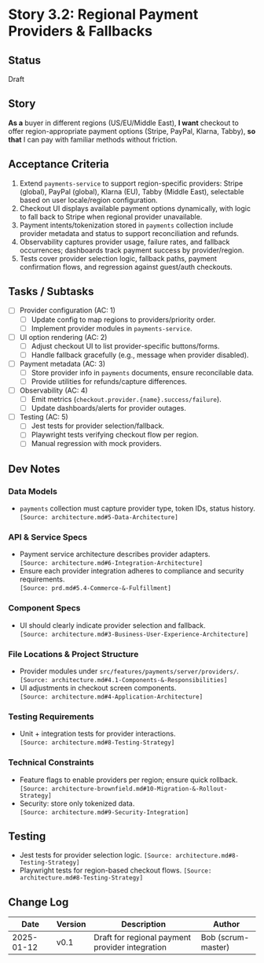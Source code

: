 
# Story 3.2: Regional Payment Providers & Fallbacks

## Status
Draft

## Story
**As a** buyer in different regions (US/EU/Middle East),
**I want** checkout to offer region-appropriate payment options (Stripe, PayPal, Klarna, Tabby),
**so that** I can pay with familiar methods without friction.

## Acceptance Criteria
1. Extend `payments-service` to support region-specific providers: Stripe (global), PayPal (global), Klarna (EU), Tabby (Middle East), selectable based on user locale/region configuration.  
2. Checkout UI displays available payment options dynamically, with logic to fall back to Stripe when regional provider unavailable.  
3. Payment intents/tokenization stored in `payments` collection include provider metadata and status to support reconciliation and refunds.  
4. Observability captures provider usage, failure rates, and fallback occurrences; dashboards track payment success by provider/region.  
5. Tests cover provider selection logic, fallback paths, payment confirmation flows, and regression against guest/auth checkouts.

## Tasks / Subtasks
- [ ] Provider configuration (AC: 1)  
  - [ ] Update config to map regions to providers/priority order.  
  - [ ] Implement provider modules in `payments-service`.  
- [ ] UI option rendering (AC: 2)  
  - [ ] Adjust checkout UI to list provider-specific buttons/forms.  
  - [ ] Handle fallback gracefully (e.g., message when provider disabled).  
- [ ] Payment metadata (AC: 3)  
  - [ ] Store provider info in `payments` documents, ensure reconcilable data.  
  - [ ] Provide utilities for refunds/capture differences.  
- [ ] Observability (AC: 4)  
  - [ ] Emit metrics (`checkout.provider.{name}.success/failure`).  
  - [ ] Update dashboards/alerts for provider outages.  
- [ ] Testing (AC: 5)  
  - [ ] Jest tests for provider selection/fallback.  
  - [ ] Playwright tests verifying checkout flow per region.  
  - [ ] Manual regression with mock providers.

## Dev Notes
### Data Models
- `payments` collection must capture provider type, token IDs, status history.  
  `[Source: architecture.md#5-Data-Architecture]`

### API & Service Specs
- Payment service architecture describes provider adapters.  
  `[Source: architecture.md#6-Integration-Architecture]`
- Ensure each provider integration adheres to compliance and security requirements.  
  `[Source: prd.md#5.4-Commerce-&-Fulfillment]`

### Component Specs
- UI should clearly indicate provider selection and fallback.  
  `[Source: architecture.md#3-Business-User-Experience-Architecture]`

### File Locations & Project Structure
- Provider modules under `src/features/payments/server/providers/`.  
  `[Source: architecture.md#4.1-Components-&-Responsibilities]`
- UI adjustments in checkout screen components.  
  `[Source: architecture.md#4-Application-Architecture]`

### Testing Requirements
- Unit + integration tests for provider interactions.  
  `[Source: architecture.md#8-Testing-Strategy]`

### Technical Constraints
- Feature flags to enable providers per region; ensure quick rollback.  
  `[Source: architecture-brownfield.md#10-Migration-&-Rollout-Strategy]`
- Security: store only tokenized data.  
  `[Source: architecture.md#9-Security-Integration]`

## Testing
- Jest tests for provider selection logic. `[Source: architecture.md#8-Testing-Strategy]`
- Playwright tests for region-based checkout flows. `[Source: architecture.md#8-Testing-Strategy]`

## Change Log
| Date | Version | Description | Author |
| --- | --- | --- | --- |
| 2025-01-12 | v0.1 | Draft for regional payment provider integration | Bob (scrum-master) |
